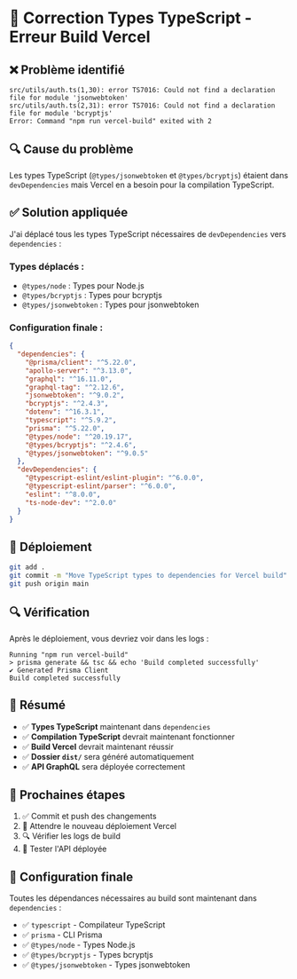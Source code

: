 # 🔧 Correction Types TypeScript - Erreur Build Vercel

## ❌ Problème identifié

```
src/utils/auth.ts(1,30): error TS7016: Could not find a declaration file for module 'jsonwebtoken'
src/utils/auth.ts(2,31): error TS7016: Could not find a declaration file for module 'bcryptjs'
Error: Command "npm run vercel-build" exited with 2
```

## 🔍 Cause du problème

Les types TypeScript (`@types/jsonwebtoken` et `@types/bcryptjs`) étaient dans `devDependencies` mais Vercel en a besoin pour la compilation TypeScript.

## ✅ Solution appliquée

J'ai déplacé tous les types TypeScript nécessaires de `devDependencies` vers `dependencies` :

### **Types déplacés :**
- `@types/node` : Types pour Node.js
- `@types/bcryptjs` : Types pour bcryptjs
- `@types/jsonwebtoken` : Types pour jsonwebtoken

### **Configuration finale :**

```json
{
  "dependencies": {
    "@prisma/client": "^5.22.0",
    "apollo-server": "^3.13.0",
    "graphql": "^16.11.0",
    "graphql-tag": "^2.12.6",
    "jsonwebtoken": "^9.0.2",
    "bcryptjs": "^2.4.3",
    "dotenv": "^16.3.1",
    "typescript": "^5.9.2",
    "prisma": "^5.22.0",
    "@types/node": "^20.19.17",
    "@types/bcryptjs": "^2.4.6",
    "@types/jsonwebtoken": "^9.0.5"
  },
  "devDependencies": {
    "@typescript-eslint/eslint-plugin": "^6.0.0",
    "@typescript-eslint/parser": "^6.0.0",
    "eslint": "^8.0.0",
    "ts-node-dev": "^2.0.0"
  }
}
```

## 🚀 Déploiement

```bash
git add .
git commit -m "Move TypeScript types to dependencies for Vercel build"
git push origin main
```

## 🔍 Vérification

Après le déploiement, vous devriez voir dans les logs :

```
Running "npm run vercel-build"
> prisma generate && tsc && echo 'Build completed successfully'
✔ Generated Prisma Client
Build completed successfully
```

## 📝 Résumé

- ✅ **Types TypeScript** maintenant dans `dependencies`
- ✅ **Compilation TypeScript** devrait maintenant fonctionner
- ✅ **Build Vercel** devrait maintenant réussir
- ✅ **Dossier `dist/`** sera généré automatiquement
- ✅ **API GraphQL** sera déployée correctement

## 🎯 Prochaines étapes

1. ✅ Commit et push des changements
2. 🔄 Attendre le nouveau déploiement Vercel
3. 🔍 Vérifier les logs de build
4. 🧪 Tester l'API déployée

## 🔧 Configuration finale

Toutes les dépendances nécessaires au build sont maintenant dans `dependencies` :
- ✅ `typescript` - Compilateur TypeScript
- ✅ `prisma` - CLI Prisma
- ✅ `@types/node` - Types Node.js
- ✅ `@types/bcryptjs` - Types bcryptjs
- ✅ `@types/jsonwebtoken` - Types jsonwebtoken